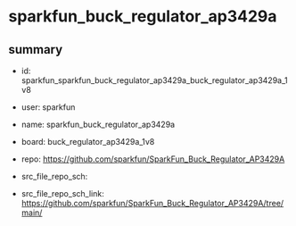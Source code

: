 # sparkfun_buck_regulator_ap3429a
 
## summary 
* id: sparkfun_sparkfun_buck_regulator_ap3429a_buck_regulator_ap3429a_1v8
* user: sparkfun
* name: sparkfun_buck_regulator_ap3429a
* board: buck_regulator_ap3429a_1v8
* repo: https://github.com/sparkfun/SparkFun_Buck_Regulator_AP3429A



* src_file_repo_sch: 
* src_file_repo_sch_link: https://github.com/sparkfun/SparkFun_Buck_Regulator_AP3429A/tree/main/




